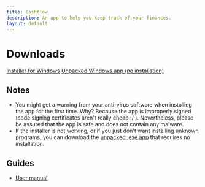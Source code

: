 ```yaml
---
title: Cashflow
description: An app to help you keep track of your finances.
layout: default
---
```


# Downloads

<a href="https://www.dropbox.com/s/1pswg1am4hgdlmx/Cashflow%20Setup%201.0.0.exe?dl=1" class="download-btn">Installer for Windows</a>
<a href="https://www.dropbox.com/s/p1loapzo4ooa1q8/cashflow-win-unpacked.zip?dl=1" class="download-btn">Unpacked Windows app (no installation)</a>
   
## Notes
- You might get a warning from your anti-virus software when installing the app for the first time. 
Why? Because the app is improperly signed (code signing certificates aren't really cheap :/ ). 
Nevertheless, please be assured that the app is safe and does not contain any malware.
- If the installer is not working, or if you just don't want installing unknown programs, you can download the 
<a href="https://www.dropbox.com/s/vwnvy800zf1sezp/cashflow-win-unpacked.zip?dl=1">unpacked .exe app</a> that requires no installation.

## Guides
- [User manual](/cashflow/user-manual)
